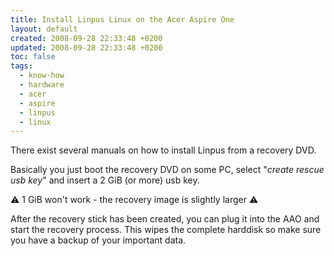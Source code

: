 ```yaml
---
title: Install Linpus Linux on the Acer Aspire One
layout: default
created: 2008-09-28 22:33:48 +0200
updated: 2008-09-28 22:33:48 +0200
toc: false
tags:
  - know-how
  - hardware
  - acer
  - aspire
  - linpus
  - linux
---
```

There exist several manuals on how to install Linpus from a recovery DVD.

Basically you just boot the recovery DVD on some PC, select "*create rescue usb key*" and insert a 2 GiB (or more)
usb key.

:warning: 1 GiB won't work - the recovery image is slightly larger :warning:

After the recovery stick has been created, you can plug it into the AAO and start the recovery process. This wipes
the complete harddisk so make sure you have a backup of your important data.
